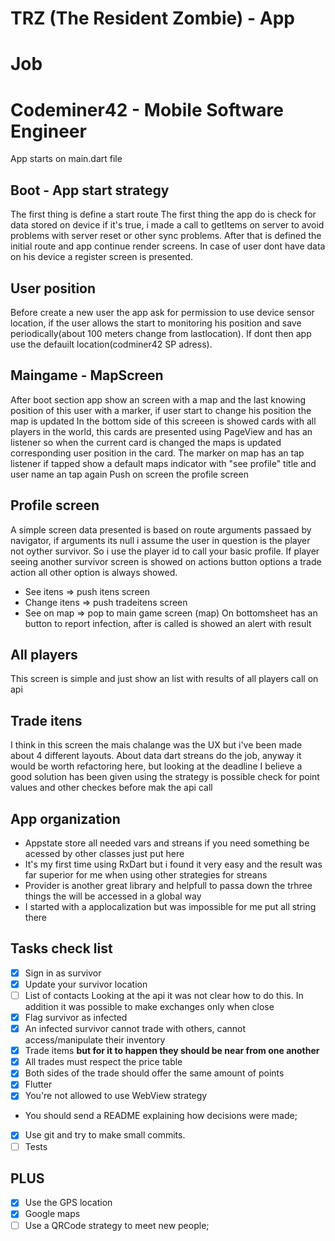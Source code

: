 # TRZ (The Resident Zombie) - App

# Job

# Codeminer42 - Mobile Software Engineer

App starts on main.dart file

## Boot - App start strategy

The first thing is define a start route
The first thing the app do is check for data stored on device if it's true, i made a call to getItems on server
to avoid problems with server reset or other sync problems.
After that is defined the initial route and app continue render screens.
In case of user dont have data on his device a register screen is presented.

## User position

Before create a new user the app ask for permission to use device sensor location, if the user allows the start to monitoring his position and save
periodically(about 100 meters change from lastlocation). If dont then app use the defauilt location(codminer42 SP adress).

## Maingame - MapScreen

After boot section app show an screen with a map and the last knowing position of this user with a marker, if user start to change his position the map is updated
In the bottom side of this screeen is showed cards with all players in the world, this cards are presented using PageView and has an listener so when the current card is changed the maps is updated corresponding user position in the card.
The marker on map has an tap listener if tapped show a default maps indicator with "see profile" title and user name an tap again Push on screen the profile screen

## Profile screen

A simple screen data presented is based on route arguments passaed by navigator, if arguments its null i assume the user in question is the player not oyther survivor. So i use the player id to call your basic profile.
If player seeing another survivor screen is showed on actions button options a trade action all other option is always showed.

- See itens => push itens screen
- Change itens => push tradeitens screen
- See on map => pop to main game screen (map)
  On bottomsheet has an button to report infection, after is called is showed an alert with result

## All players

This screen is simple and just show an list with results of all players call on api

## Trade itens

I think in this screen the mais chalange was the UX but i've been made about 4 different layouts.
About data dart streans do the job, anyway it would be worth refactoring here, but looking at the deadline I believe a good solution has been given
using the strategy is possible check for point values and other checkes before mak the api call

## App organization

- Appstate store all needed vars and streans if you need something be acessed by other classes just put here
- It's my first time using RxDart but i found it very easy and the result was far superior for me when using other strategies for streans
- Provider is another great library and helpfull to passa down the trhree things the will be accessed in a global way
- I started with a applocalization but was impossible for me put all string there

## Tasks check list

- [x] Sign in as survivor
- [x] Update your survivor location
- [ ] List of contacts
      Looking at the api it was not clear how to do this. In addition it was possible to make exchanges only when close
- [x] Flag survivor as infected
- [x] An infected survivor cannot trade with others, cannot access/manipulate their inventory
- [x] Trade items **but for it to happen they should be near from one another**
- [x] All trades must respect the price table
- [x] Both sides of the trade should offer the same amount of points
- [x] Flutter
- [x] You're not allowed to use WebView strategy
- You should send a README explaining how decisions were made;
- [x] Use git and try to make small commits.
- [ ] Tests

## PLUS

- [x] Use the GPS location
- [x] Google maps
- [ ] Use a QRCode strategy to meet new people;
